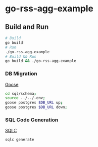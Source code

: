 # go-rss-agg-example

## Build and Run

```sh
# Build
go build
# Run
./go-rss-agg-example
# Build && Run
go build && ./go-rss-agg-example
```

### DB Migration

[Goose](http://pressly.github.io/goose/)

```sh
cd sql/schema;
source ../../.env;
goose postgres $DB_URL up;
goose postgres $DB_URL down;
```

### SQL Code Generation

[SQLC](https://docs.sqlc.dev/en/latest/index.html)

```sh
sqlc generate
```
